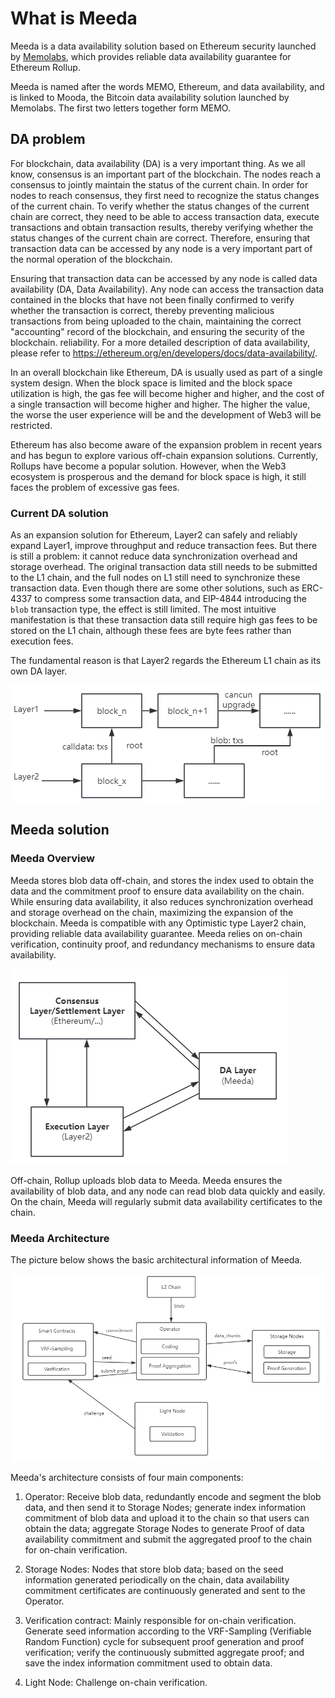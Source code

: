 # What is Meeda

Meeda is a data availability solution based on Ethereum security launched by [Memolabs](https://memolabs.org/), which provides reliable data availability guarantee for Ethereum Rollup.

Meeda is named after the words MEMO, Ethereum, and data availability, and is linked to Mooda, the Bitcoin data availability solution launched by Memolabs. The first two letters together form MEMO.

## DA problem

For blockchain, data availability (DA) is a very important thing. As we all know, consensus is an important part of the blockchain. The nodes reach a consensus to jointly maintain the status of the current chain. In order for nodes to reach consensus, they first need to recognize the status changes of the current chain. To verify whether the status changes of the current chain are correct, they need to be able to access transaction data, execute transactions and obtain transaction results, thereby verifying whether the status changes of the current chain are correct. Therefore, ensuring that transaction data can be accessed by any node is a very important part of the normal operation of the blockchain.

Ensuring that transaction data can be accessed by any node is called data availability (DA, Data Availability). Any node can access the transaction data contained in the blocks that have not been finally confirmed to verify whether the transaction is correct, thereby preventing malicious transactions from being uploaded to the chain, maintaining the correct "accounting" record of the blockchain, and ensuring the security of the blockchain. reliability. For a more detailed description of data availability, please refer to https://ethereum.org/en/developers/docs/data-availability/.

In an overall blockchain like Ethereum, DA is usually used as part of a single system design. When the block space is limited and the block space utilization is high, the gas fee will become higher and higher, and the cost of a single transaction will become higher and higher. The higher the value, the worse the user experience will be and the development of Web3 will be restricted.

Ethereum has also become aware of the expansion problem in recent years and has begun to explore various off-chain expansion solutions. Currently, Rollups have become a popular solution. However, when the Web3 ecosystem is prosperous and the demand for block space is high, it still faces the problem of excessive gas fees.

### Current DA solution

As an expansion solution for Ethereum, Layer2 can safely and reliably expand Layer1, improve throughput and reduce transaction fees. But there is still a problem: it cannot reduce data synchronization overhead and storage overhead. The original transaction data still needs to be submitted to the L1 chain, and the full nodes on L1 still need to synchronize these transaction data. Even though there are some other solutions, such as ERC-4337 to compress some transaction data, and EIP-4844 introducing the `blob` transaction type, the effect is still limited. The most intuitive manifestation is that these transaction data still require high gas fees to be stored on the L1 chain, although these fees are byte fees rather than execution fees.

The fundamental reason is that Layer2 regards the Ethereum L1 chain as its own DA layer.

<img src="../../images/now-resolve-method.png" title="" alt="" data-align="center">

## Meeda solution

### Meeda Overview

Meeda stores blob data off-chain, and stores the index used to obtain the data and the commitment proof to ensure data availability on the chain. While ensuring data availability, it also reduces synchronization overhead and storage overhead on the chain, maximizing the expansion of the blockchain. Meeda is compatible with any Optimistic type Layer2 chain, providing reliable data availability guarantee. Meeda relies on on-chain verification, continuity proof, and redundancy mechanisms to ensure data availability.

<img src="../../images/structure.png" title="" alt="" data-align="center">

Off-chain, Rollup uploads blob data to Meeda. Meeda ensures the availability of blob data, and any node can read blob data quickly and easily. On the chain, Meeda will regularly submit data availability certificates to the chain.

### Meeda Architecture

The picture below shows the basic architectural information of Meeda.

<img src="../../images/meeda-structure.png" title="" alt="" data-align="center">

Meeda's architecture consists of four main components:

1. Operator: Receive blob data, redundantly encode and segment the blob data, and then send it to Storage Nodes; generate index information commitment of blob data and upload it to the chain so that users can obtain the data; aggregate Storage Nodes to generate Proof of data availability commitment and submit the aggregated proof to the chain for on-chain verification.
  
2. Storage Nodes: Nodes that store blob data; based on the seed information generated periodically on the chain, data availability commitment certificates are continuously generated and sent to the Operator.
  
3. Verification contract: Mainly responsible for on-chain verification. Generate seed information according to the VRF-Sampling (Verifiable Random Function) cycle for subsequent proof generation and proof verification; verify the continuously submitted aggregate proof; and save the index information commitment used to obtain data.
  
4. Light Node: Challenge on-chain verification.

